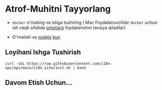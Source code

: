 # Atrof-Muhitni Tayyorlang

* `docker` o'rnating va ishga tushiring ( Mac Foydalanuvchilar `docker` uchun ish vaqti sifatida [orbstack](https://orbstack.dev) foydalanishni tavsiya qiladilar)

* O'rnatish va [nodejs](https://nodejs.org/en/download/package-manager) [bun](https://bun.sh/docs/installation)

## Loyihani Ishga Tushirish

```
curl -sSL https://raw.githubusercontent.com/i18n-ops/ops/main/i18n.site/init.sh | bash
```

## Davom Etish Uchun…